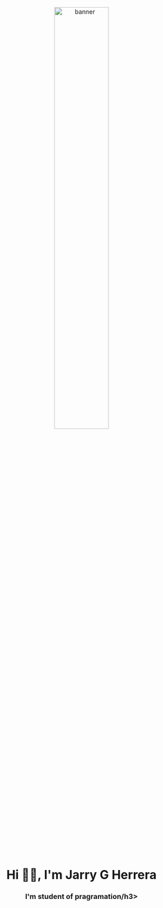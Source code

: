 
<div align="center">
<img  width=50% height=50% src="https://ik.imagekit.io/hoa6us8np/gummy-coding__1__LbafRPEaj.png?ik-sdk-version=javascript-1.4.3&updatedAt=1659103251029" alt="banner" />
</div>

<h1 align="center">Hi 👋🏽, I'm Jarry G Herrera</h1>
<h3 align="center">I'm student of pragramation/h3>



